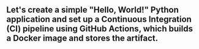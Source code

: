 ##  Let's create a simple "Hello, World!" Python application and set up a Continuous Integration (CI) pipeline using GitHub Actions, which builds a Docker image and stores the artifact.

